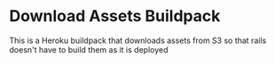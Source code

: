 # Download Assets Buildpack

This is a Heroku buildpack that downloads assets from S3 so that rails doesn't have to build them as it is deployed
